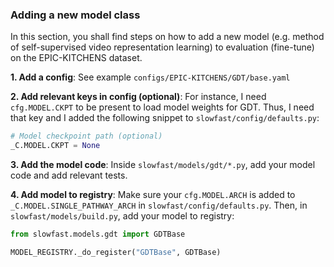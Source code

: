

### Adding a new model class

In this section, you shall find steps on how to add a new model (e.g. method of self-supervised video representation learning) to evaluation (fine-tune) on the EPIC-KITCHENS dataset.

**1. Add a config**: See example `configs/EPIC-KITCHENS/GDT/base.yaml`

**2. Add relevant keys in config (optional)**: For instance, I need `cfg.MODEL.CKPT` to be present to load model weights for GDT. Thus, I need that key and I added the following snippet to `slowfast/config/defaults.py`:
```python
# Model checkpoint path (optional)
_C.MODEL.CKPT = None
```

**3. Add the model code**: Inside `slowfast/models/gdt/*.py`, add your model code and add relevant tests.

**4. Add model to registry**: Make sure your `cfg.MODEL.ARCH` is added to `_C.MODEL.SINGLE_PATHWAY_ARCH` in `slowfast/config/defaults.py`. Then, in `slowfast/models/build.py`, add your model to registry:
```python
from slowfast.models.gdt import GDTBase

MODEL_REGISTRY._do_register("GDTBase", GDTBase)
```

